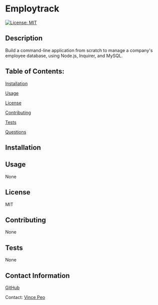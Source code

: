 
# Employtrack
[![License: MIT](https://img.shields.io/badge/License-MIT-yellow.svg)](https://opensource.org/licenses/MIT)

## Description

 Build a command-line application from scratch to manage a company's employee database, using Node.js, Inquirer, and MySQL.

## Table of Contents:

[Installation](#installation)

[Usage](#usage)

[License](#license)

[Contributing](#contributing)

[Tests](#tests)

[Questions](#contact-information)

## Installation


## Usage
None

## License
MIT

## Contributing
None

## Tests
None

## Contact Information
[GitHub](https://github.com/Vin7ag3)

Contact: [Vince Peo](https://vincepeo@yahoo.com)
